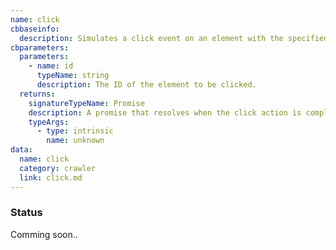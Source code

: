 ```yaml
---
name: click
cbbaseinfo:
  description: Simulates a click event on an element with the specified ID.
cbparameters:
  parameters:
    - name: id
      typeName: string
      description: The ID of the element to be clicked.
  returns:
    signatureTypeName: Promise
    description: A promise that resolves when the click action is complete.
    typeArgs:
      - type: intrinsic
        name: unknown
data:
  name: click
  category: crawler
  link: click.md
---
```

<CBBaseInfo/> 
 <CBParameters/>

### Status 
Comming soon..
